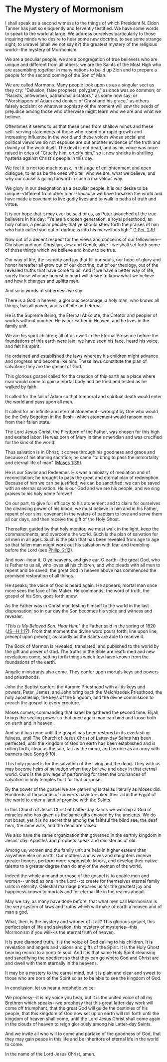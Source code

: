 # The Mystery of Mormonism

I shall speak as a second witness to the things of which President N. Eldon
Tanner has just so eloquently and fervently testified. We have some words to
speak to the world at large. We address ourselves particularly to those
inquiring minds who desire to hear some new doctrine, to see some strange
sight, to unravel (shall we not say it?) the greatest mystery of the religious
world--the mystery of Mormonism.

We are a peculiar people; we are a congregation of true believers who are
unique and different from all others; we are the Saints of the Most High who
are assembling together in many nations to build up Zion and to prepare a
people for the second coming of the Son of Man.

We are called Mormons. Many people look upon us as a singular sect as they
cry: "Delusion, false prophets, polygamy," as once was so common; or "Racists,
antiwomen, patriarchal dictators," as some now say; or "Worshippers of Adam
and deniers of Christ and his grace," as others falsely acclaim; or whatever
sophistry of the moment will sow the seeds of prejudice among those who
otherwise might learn who we are and what we believe.

Oftentimes it seems to us that these cries from shallow minds and these self-
serving statements of those who resent our rapid growth and increasing
influence in the world and these voices whose social and political views we do
not espouse are but another evidence of the truth and divinity of the work
itself. The devil is not dead, and as his voice was once raised in cries of
"Crucify him, crucify him," so it now shrieks in shrilling hysteria against
Christ's people in this day.

We feel it is not too much to ask, in this age of enlightenment and open
dialogue, to let us be the ones who tell who we are, what we believe, and why
our cause is going forward in such a marvelous way.

We glory in our designation as a peculiar people. It is our desire to be
unique--different from other men--because we have forsaken the world and have
made a covenant to live godly lives and to walk in paths of truth and virtue.

It is our hope that it may ever be said of us, as Peter avouched of the true
believers in his day: "Ye are a chosen generation, a royal priesthood, an holy
nation, a peculiar people; that ye should shew forth the praises of him who
hath called you out of darkness into his marvellous light" ([1 Pet.
2:9](https://www.lds.org/scriptures/nt/1-pet/2.9?lang=eng#8)).

Now out of a decent respect for the views and concerns of our fellowmen--
Christian and non-Christian, Jew and Gentile alike--we shall set forth some of
those things which we believe and know to be true.

Our way of life, the security and joy that fill our souls, our hope of glory
and honor hereafter all grow out of our doctrine, out of our theology, out of
the revealed truths that have come to us. And if we have a better way of life,
surely those who are honest in heart will desire to know what we believe and
how it changes and uplifts men.

And so in words of soberness we say:

There is a God in heaven, a glorious personage, a holy man, who knows all
things, has all power, and is infinite and eternal.

He is the Supreme Being, the Eternal Absolute, the Creator and peopler of
worlds without number. He is our Father in Heaven, and he lives in the family
unit.

We are his spirit children; all of us dwelt in the Eternal Presence before the
foundations of this earth were laid; we have seen his face, heard his voice,
and felt his spirit.

He ordained and established the laws whereby his children might advance and
progress and become like him. These laws constitute the plan of salvation;
they are the gospel of God.

This glorious gospel called for the creation of this earth as a place where
man would come to gain a mortal body and be tried and tested as he walked by
faith.

It called for the fall of Adam so that temporal and spiritual death would
enter the world and pass upon all men.

It called for an infinite and eternal atonement--wrought by One who would be
the Only Begotten in the flesh--which atonement would ransom men from their
fallen state.

The Lord Jesus Christ, the Firstborn of the Father, was chosen for this high
and exalted labor. He was born of Mary in time's meridian and was crucified
for the sins of the world.

Thus salvation is in Christ; it comes through his goodness and grace and
because of his atoning sacrifice; he came "to bring to pass the immortality
and eternal life of man" ([Moses
1:39](https://www.lds.org/scriptures/pgp/moses/1.39?lang=eng#38)).

He is our Savior and Redeemer. His was a ministry of mediation and of
reconciliation; he brought to pass the great and eternal plan of redemption.
Because of him we can be justified; we can be sanctified; we can be saved with
an eternal salvation. He is our God and we are his people, and we sing praises
to his holy name forever!

On our part, to give full efficacy to his atonement and to claim for ourselves
the cleansing power of his blood, we must believe in him and in his Father,
repent of our sins, covenant in the waters of baptism to love and serve them
all our days, and then receive the gift of the Holy Ghost.

Thereafter, guided by that holy monitor, we must walk in the light, keep the
commandments, and overcome the world. Such is the plan of salvation for all
men in all ages. Such is the plan that has been revealed from age to age so
that fallen man might work out his salvation with fear and trembling before
the Lord (see [Philip.
2:12](https://www.lds.org/scriptures/nt/philip/2.12?lang=eng#11)).

And now--hear it, O ye heavens, and give ear, O earth--the great God, who is
Father to us all, who loves all his children, and who pleads with all men to
repent and be saved, the great God in heaven above has commenced the promised
restoration of all things.

He speaks; the voice of God is heard again. He appears; mortal man once more
sees the face of his Maker. He commands; the word of truth, the gospel of his
Son, goes forth anew.

As the Father was in Christ manifesting himself to the world in the last
dispensation, so in our day the Son becomes his voice and witness and
revealer.

_"This is My Beloved Son. Hear Him!"_ the Father said in the spring of 1820
([JS--H 1:17](https://www.lds.org/scriptures/pgp/js-h/1.17?lang=eng#16)). From
that moment the divine word pours forth; line upon line, precept upon precept,
as rapidly as the Saints are able to receive it.

The Book of Mormon is revealed, translated, and published to the world by the
gift and power of God. The truths in the Bible are reaffirmed and new
revelations come, setting forth things which few have known from the
foundations of the earth.

Angelic ministrants also come. They confer upon mortals keys and powers and
priesthoods.

John the Baptist confers the Aaronic Priesthood with all its keys and powers.
Peter, James, and John bring back the Melchizedek Priesthood, the holy
apostleship, the keys of the kingdom, and the divine commission to preach the
gospel to every creature.

Moses comes, commanding that Israel be gathered the second time. Elijah brings
the sealing power so that once again man can bind and loose both on earth and
in heaven.

And so it has gone until the gospel has been restored in its everlasting
fulness, until The Church of Jesus Christ of Latter-day Saints has been
perfected, until the kingdom of God on earth has been established and is
rolling forth, clear as the sun, fair as the moon, and terrible as an army
with banners (see [Song
6:10](https://www.lds.org/scriptures/ot/song/6.10?lang=eng#9)).

This holy gospel is for the salvation of the living and the dead. They with us
may become heirs of salvation when they believe and obey in that eternal
world. Ours is the privilege of performing for them the ordinances of
salvation in holy temples built for that purpose.

By the power of the gospel we are gathering Israel as literally as Moses did.
Hundreds of thousands of converts have forsaken their all in the Egypt of the
world to enter a land of promise with the Saints.

In this Church of Jesus Christ of Latter-day Saints we worship a God of
miracles who has given us the same gifts enjoyed by the ancients. We do not
boast, yet it is no secret that among the faithful the blind see, the deaf
hear, the lame walk, and the dead are raised.

We also have the same organization that governed in the earthly kingdom in
Jesus' day. Apostles and prophets speak and minister as of old.

Among us, women and the family unit are held in higher esteem than anywhere
else on earth. Our mothers and wives and daughters receive greater honors,
perform more responsible labors, and develop their native talents to a greater
degree than do any of the women of the world.

Indeed the whole aim and purpose of the gospel is to enable men and women--
united as one in the Lord--to create for themselves eternal family units in
eternity. Celestial marriage prepares us for the greatest joy and happiness
known to mortals and for eternal life in the realms ahead.

May we say, as many have done before, that what men call Mormonism is the very
system of laws and truths which will make of earth a heaven and of man a god.

What, then, is the mystery and wonder of it all? This glorious gospel, this
perfect plan of life and salvation, this mystery of mysteries--this Mormonism
if you will--is the eternal truth of heaven.

It is pure diamond truth. It is the voice of God calling to his children. It
is revelation and angels and visions and gifts of the Spirit. It is the Holy
Ghost bearing record to a contrite soul. And it is that same Holy Spirit
cleansing and sanctifying the obedient so that they can go where God and
Christ are and dwell with them eternally in the heavens.

It may be a mystery to the carnal mind, but it is plain and clear and sweet to
those who are born of the Spirit so as to be able to see the kingdom of God.

In conclusion, let us hear a prophetic voice:

We prophesy--it is my voice you hear, but it is the united voice of all my
Brethren which speaks--we prophesy that this great latter-day work will come
off triumphant, that the great God will guide the destinies of his people,
that this kingdom of God now set up on earth will roll forth until the kingdom
of heaven shall come, until the Lord Jesus Christ shall come again in the
clouds of heaven to reign gloriously among his Latter-day Saints.

And we invite all who will to come and partake of the goodness of God, that
they may gain peace in this life and be inheritors of eternal life in the
world to come.

In the name of the Lord Jesus Christ, amen.

